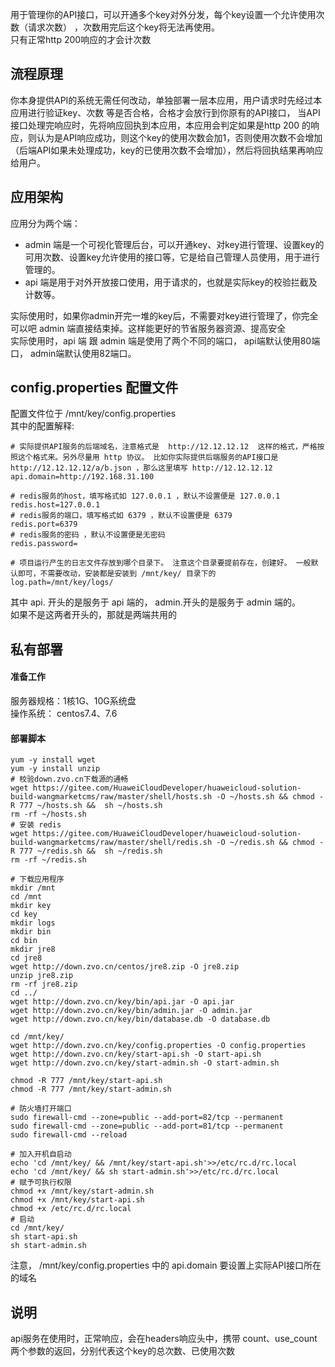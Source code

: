 用于管理你的API接口，可以开通多个key对外分发，每个key设置一个允许使用次数（请求次数） ，次数用完后这个key将无法再使用。  
只有正常http 200响应的才会计次数
## 流程原理
你本身提供API的系统无需任何改动，单独部署一层本应用，用户请求时先经过本应用进行验证key、次数 等是否合格，合格才会放行到你原有的API接口， 当API接口处理完响应时，先将响应回执到本应用，本应用会判定如果是http 200 的响应，则认为是API响应成功，则这个key的使用次数会加1，否则使用次数不会增加（后端API如果未处理成功，key的已使用次数不会增加），然后将回执结果再响应给用户。

## 应用架构
应用分为两个端：
* admin 端是一个可视化管理后台，可以开通key、对key进行管理、设置key的可用次数、设置key允许使用的接口等，它是给自己管理人员使用，用于进行管理的。
* api 端是用于对外开放接口使用，用于请求的，也就是实际key的校验拦截及计数等。

实际使用时，如果你admin开完一堆的key后，不需要对key进行管理了，你完全可以吧 admin 端直接结束掉。这样能更好的节省服务器资源、提高安全  
实际使用时，api 端 跟 admin 端是使用了两个不同的端口， api端默认使用80端口， admin端默认使用82端口。  

## config.properties 配置文件
配置文件位于 /mnt/key/config.properties  
其中的配置解释:  

````
# 实际提供API服务的后端域名，注意格式是  http://12.12.12.12  这样的格式，严格按照这个格式来。另外尽量用 http 协议。 比如你实际提供后端服务的API接口是  http://12.12.12.12/a/b.json ，那么这里填写 http://12.12.12.12
api.domain=http://192.168.31.100

# redis服务的host，填写格式如 127.0.0.1 ，默认不设置便是 127.0.0.1
redis.host=127.0.0.1
# redis服务的端口，填写格式如 6379 ，默认不设置便是 6379
redis.port=6379
# redis服务的密码 ，默认不设置便是无密码
redis.password=

# 项目运行产生的日志文件存放到哪个目录下。 注意这个目录要提前存在，创建好。 一般默认即可，不需要改动，安装都是安装到 /mnt/key/ 目录下的
log.path=/mnt/key/logs/
````

其中 api. 开头的是服务于 api 端的，  admin.开头的是服务于 admin 端的。  
如果不是这两者开头的，那就是两端共用的

## 私有部署
#### 准备工作
服务器规格：1核1G、10G系统盘  
操作系统： centos7.4、7.6
#### 部署脚本

````
yum -y install wget
yum -y install unzip
# 校验down.zvo.cn下载源的通畅
wget https://gitee.com/HuaweiCloudDeveloper/huaweicloud-solution-build-wangmarketcms/raw/master/shell/hosts.sh -O ~/hosts.sh && chmod -R 777 ~/hosts.sh &&  sh ~/hosts.sh
rm -rf ~/hosts.sh
# 安装 redis
wget https://gitee.com/HuaweiCloudDeveloper/huaweicloud-solution-build-wangmarketcms/raw/master/shell/redis.sh -O ~/redis.sh && chmod -R 777 ~/redis.sh &&  sh ~/redis.sh
rm -rf ~/redis.sh

# 下载应用程序
mkdir /mnt 
cd /mnt
mkdir key
cd key
mkdir logs
mkdir bin
cd bin
mkdir jre8
cd jre8
wget http://down.zvo.cn/centos/jre8.zip -O jre8.zip
unzip jre8.zip
rm -rf jre8.zip
cd ../
wget http://down.zvo.cn/key/bin/api.jar -O api.jar
wget http://down.zvo.cn/key/bin/admin.jar -O admin.jar
wget http://down.zvo.cn/key/bin/database.db -O database.db

cd /mnt/key/
wget http://down.zvo.cn/key/config.properties -O config.properties
wget http://down.zvo.cn/key/start-api.sh -O start-api.sh
wget http://down.zvo.cn/key/start-admin.sh -O start-admin.sh

chmod -R 777 /mnt/key/start-api.sh
chmod -R 777 /mnt/key/start-admin.sh

# 防火墙打开端口
sudo firewall-cmd --zone=public --add-port=82/tcp --permanent
sudo firewall-cmd --zone=public --add-port=81/tcp --permanent
sudo firewall-cmd --reload

# 加入开机自启动
echo 'cd /mnt/key/ && /mnt/key/start-api.sh'>>/etc/rc.d/rc.local
echo 'cd /mnt/key/ && sh start-admin.sh'>>/etc/rc.d/rc.local
# 赋予可执行权限
chmod +x /mnt/key/start-admin.sh
chmod +x /mnt/key/start-api.sh
chmod +x /etc/rc.d/rc.local
# 启动
cd /mnt/key/
sh start-api.sh
sh start-admin.sh
````
注意， /mnt/key/config.properties 中的 api.domain 要设置上实际API接口所在的域名

## 说明
api服务在使用时，正常响应，会在headers响应头中，携带 count、use_count 两个参数的返回，分别代表这个key的总次数、已使用次数
